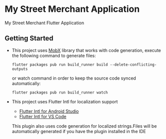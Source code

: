 # My Street Merchant Application

My Street Merchant Flutter Application

## Getting Started

- This project uses [MobX](https://pub.dev/packages/mobx) library that works with code generation,
execute the following command to generate files:

    ```
    flutter packages pub run build_runner build --delete-conflicting-outputs
    ```

    or watch command in order to keep the source code synced automatically:

    ```
    flutter packages pub run build_runner watch
    ```
- This project uses Flutter Intl for localization support
    - [Flutter Intl for Android Studio](https://plugins.jetbrains.com/plugin/13666-flutter-intl/)
    - [Flutter Intl for VS Code](https://pub.dev/packages/intl)

  This plugin also uses code generation for localized strings.Files will be automatically generated if you have the plugin installed in the
  IDE


